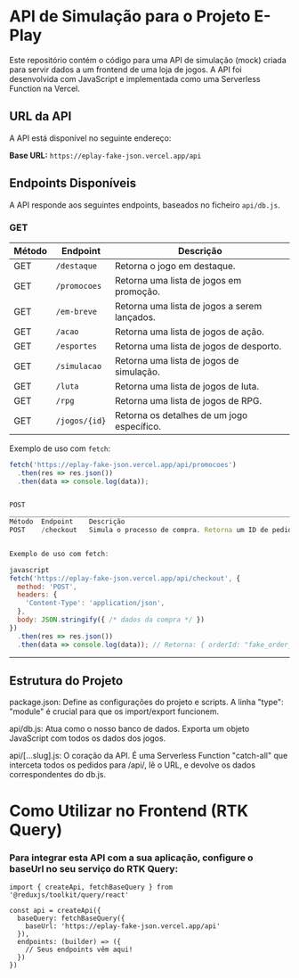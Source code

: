 # API de Simulação para o Projeto E-Play

Este repositório contém o código para uma API de simulação (mock) criada para servir dados a um frontend de uma loja de jogos. A API foi desenvolvida com JavaScript e implementada como uma Serverless Function na Vercel.

## URL da API

A API está disponível no seguinte endereço:

**Base URL:** `https://eplay-fake-json.vercel.app/api`

## Endpoints Disponíveis

A API responde aos seguintes endpoints, baseados no ficheiro `api/db.js`.

### GET

| Método | Endpoint        | Descrição                              |
|--------|-----------------|----------------------------------------|
| GET    | `/destaque`     | Retorna o jogo em destaque.            |
| GET    | `/promocoes`    | Retorna uma lista de jogos em promoção.|
| GET    | `/em-breve`     | Retorna uma lista de jogos a serem lançados. |
| GET    | `/acao`         | Retorna uma lista de jogos de ação.    |
| GET    | `/esportes`     | Retorna uma lista de jogos de desporto.|
| GET    | `/simulacao`    | Retorna uma lista de jogos de simulação.|
| GET    | `/luta`         | Retorna uma lista de jogos de luta.    |
| GET    | `/rpg`          | Retorna uma lista de jogos de RPG.     |
| GET    | `/jogos/{id}`   | Retorna os detalhes de um jogo específico. |

Exemplo de uso com `fetch`:

```javascript
fetch('https://eplay-fake-json.vercel.app/api/promocoes')
  .then(res => res.json())
  .then(data => console.log(data));


POST
________________________________________________________________________________________
Método	Endpoint	Descrição
POST	/checkout	Simula o processo de compra. Retorna um ID de pedido falso (orderId).


Exemplo de uso com fetch:

javascript
fetch('https://eplay-fake-json.vercel.app/api/checkout', {
  method: 'POST',
  headers: {
    'Content-Type': 'application/json',
  },
  body: JSON.stringify({ /* dados da compra */ })
})
  .then(res => res.json())
  .then(data => console.log(data)); // Retorna: { orderId: "fake_order_12345..." }
```
_______________________________________________________________________________________

## Estrutura do Projeto
package.json: Define as configurações do projeto e scripts. A linha "type": "module" é crucial para que os import/export funcionem.

api/db.js: Atua como o nosso banco de dados. Exporta um objeto JavaScript com todos os dados dos jogos.

api/[...slug].js: O coração da API. É uma Serverless Function "catch-all" que interceta todos os pedidos para /api/, lê o URL, e devolve os dados correspondentes do db.js.

# Como Utilizar no Frontend (RTK Query)
### Para integrar esta API com a sua aplicação, configure o baseUrl no seu serviço do RTK Query:

```
import { createApi, fetchBaseQuery } from '@reduxjs/toolkit/query/react'

const api = createApi({
  baseQuery: fetchBaseQuery({
    baseUrl: 'https://eplay-fake-json.vercel.app/api'
  }),
  endpoints: (builder) => ({
    // Seus endpoints vêm aqui!
  })
})
```
